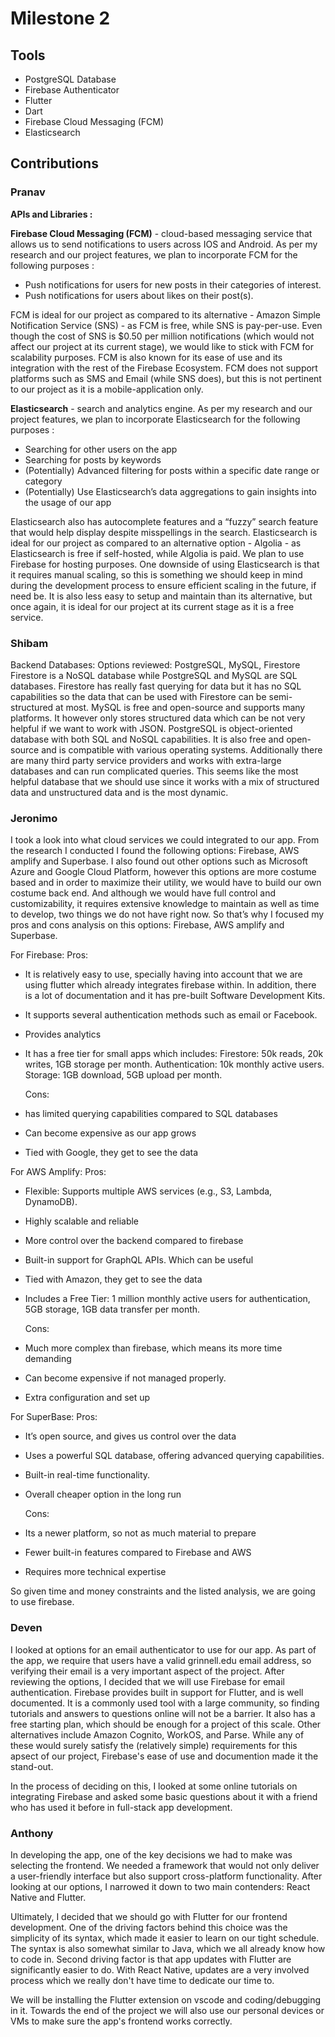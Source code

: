 # Milestone 2

## Tools
- PostgreSQL Database
- Firebase Authenticator
- Flutter
- Dart
- Firebase Cloud Messaging (FCM)
- Elasticsearch

## Contributions
### Pranav

**APIs and Libraries :** 

**Firebase Cloud Messaging (FCM)** - cloud-based messaging service that allows us to send notifications to users across IOS and Android. As per my research and our project features, we plan to incorporate FCM for the following purposes : 
- Push notifications for users for new posts in their categories of interest.
- Push notifications for users about likes on their post(s).

FCM is ideal for our project as compared to its alternative - Amazon Simple Notification Service (SNS) - as FCM is free, while SNS is pay-per-use. Even though the cost of SNS is $0.50 per million notifications (which would not affect our project at its current stage), we would like to stick with FCM for scalability purposes. FCM is also known for its ease of use and its integration with the rest of the Firebase Ecosystem. FCM does not support platforms such as SMS and Email (while SNS does), but this is not pertinent to our project as it is a mobile-application only. 

**Elasticsearch** - search and analytics engine. As per my research and our project features, we plan to incorporate Elasticsearch for the following purposes :
- Searching for other users on the app
- Searching for posts by keywords
- (Potentially) Advanced filtering for posts within a specific date range or category 
- (Potentially) Use Elasticsearch’s data aggregations to gain insights into the usage of our app
  
Elasticsearch also has autocomplete features and a “fuzzy” search feature that would help display despite misspellings in the search. Elasticsearch is ideal for our project as compared to an alternative option - Algolia - as Elasticsearch is free if self-hosted, while Algolia is paid. We plan to use Firebase for hosting purposes. One downside of using Elasticsearch is that it requires manual scaling, so this is something we should keep in mind during the development process to ensure efficient scaling in the future, if need be. It is also less easy to setup and maintain than its alternative, but once again, it is ideal for our project at its current stage as it is a free service.



### Shibam
Backend Databases: Options reviewed: PostgreSQL, MySQL, Firestore
Firestore is a NoSQL database while PostgreSQL and MySQL are SQL databases. Firestore has really fast querying for data but it has no SQL capabilities so the data that can be used with Firestore can be semi-structured at most. 
MySQL is free and open-source and supports many platforms. It however only stores structured data which can be not very helpful if we want to work with JSON. 
PostgreSQL is object-oriented database with both SQL and NoSQL capabilities. It is also free and open-source and is compatible with various operating systems. Additionally there are many third party service providers and works with extra-large databases and can run complicated queries. This seems like the most helpful database that we should use since it works with a mix of structured data and unstructured data and is the most dynamic.


### Jeronimo

I took a look into what cloud services we could integrated to our app. From the research I conducted I found the following options: Firebase, AWS amplify and Superbase. I also found out other options such as Microsoft Azure and Google Cloud Platform, however this options are more costume based and in order to maximize their utility, we would have to build our own costume back end. And although we would have full control and customizability, it requires extensive knowledge to maintain as well as time to develop, two things we do not have right now.  So that’s why I focused my pros and cons analysis on this options: Firebase, AWS amplify and Superbase. 

For Firebase: 
Pros: 
- It is relatively easy to use, specially having into account that we are using flutter which already integrates firebase within. In addition, there is a lot of documentation and it has pre-built Software Development Kits.
- It supports several authentication methods such as email or Facebook.
- Provides analytics 
- It has a free tier for small apps which includes: Firestore: 50k reads, 20k writes, 1GB storage per month. Authentication: 10k monthly active users. Storage: 1GB download, 5GB upload per month.

  Cons: 
- has limited querying capabilities compared to SQL databases
- Can become expensive as our app grows 
- Tied with Google, they get to see the data

For AWS Amplify: 
Pros: 
- Flexible: Supports multiple AWS services (e.g., S3, Lambda, DynamoDB).
- Highly scalable and reliable 
- More control over the backend compared to firebase 
- Built-in support for GraphQL APIs. Which can be useful 
- Tied with Amazon, they get to see the data
- Includes a Free Tier: 1 million monthly active users for authentication, 5GB storage, 1GB data transfer per month.

  Cons:
- Much more complex than firebase, which means its more time demanding 
- Can become expensive if not managed properly.
- Extra configuration and set up

For SuperBase: 
Pros: 
- It’s open source, and gives us control over the data
- Uses a powerful SQL database, offering advanced querying capabilities.
- Built-in real-time functionality.
- Overall cheaper option in the long run

  Cons: 
- Its a newer platform, so not as much material to prepare 
- Fewer built-in features compared to Firebase and AWS
- Requires more technical expertise 


So given time and money constraints and the listed analysis, we are going to use firebase.


### Deven
I looked at options for an email authenticator to use for our app. As part of the app, we require that users have a valid grinnell.edu email address, so verifying their email is a very important aspect of the project. After reviewing the options, I decided that we will use Firebase for email authentication.
Firebase provides built in support for Flutter, and is well documented. It is a commonly used tool with a large community, so finding tutorials and answers to questions online will not be a barrier. It also has a free starting plan, which should be enough for a project of this scale. 
Other alternatives include Amazon Cognito, WorkOS, and Parse. While any of these would surely satisfy the (relatively simple) requirements for this apsect of our project, Firebase's ease of use and documention made it the stand-out.

In the process of deciding on this, I looked at some online tutorials on integrating Firebase and asked some basic questions about it with a friend who has used it before in full-stack app development.

### Anthony
In developing the app, one of the key decisions we had to make was selecting the frontend. We needed a framework that would not only deliver a user-friendly interface but also support cross-platform functionality. After looking at our options, I narrowed it down to two main contenders: React Native and Flutter.

Ultimately, I decided that we should go with Flutter for our frontend development. One of the driving factors behind this choice was the simplicity of its syntax, which made it easier to learn on our tight schedule. The syntax is also somewhat similar to Java, which we all already know how to code in. Second driving factor is that app updates with Flutter are significantly easier to do. With React Native, updates are a very involved process which we really don't have time to dedicate our time to.

We will be installing the Flutter extension on vscode and coding/debugging in it. Towards the end of the project we will also use our personal devices or VMs to make sure the app's frontend works correctly.
